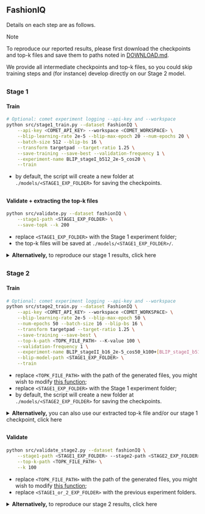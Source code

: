 ## FashionIQ

Details on each step are as follows.

> [!NOTE]
> To reproduce our reported results, please first download the checkpoints and top-k files and save them to paths noted in  [DOWNLOAD.md](DOWNLOAD.md).
>
> We provide all intermediate checkpoints and top-k files, so you could skip training steps and (for instance) develop directly on our Stage 2 model.

##

### Stage 1

#### Train

```bash
# Optional: comet experiment logging --api-key and --workspace
python src/stage1_train.py --dataset FashionIQ \
    --api-key <COMET_API_KEY> --workspace <COMET_WORKSPACE> \
    --blip-learning-rate 2e-5 --blip-max-epoch 20 --num-epochs 20 \
    --batch-size 512 --blip-bs 16 \
    --transform targetpad --target-ratio 1.25 \
    --save-training --save-best --validation-frequency 1 \
    --experiment-name BLIP_stageI_b512_2e-5_cos20 \
    --train
```

 - by default, the script will create a new folder at `./models/<STAGE1_EXP_FOLDER>` for saving the checkpoints. 

##

#### Validate + extracting the top-k files

```bash
python src/validate.py --dataset fashionIQ \
    --stage1-path <STAGE1_EXP_FOLDER> \
    --save-topk --k 200
```

 - replace `<STAGE1_EXP_FOLDER>` with the Stage 1 experiment folder;
 - the top-k files will be saved at `./models/<STAGE1_EXP_FOLDER>/`.

<details>
  <summary><b>Alternatively,</b> to reproduce our stage 1 results, click here</summary>
&emsp; 

```bash
python src/validate.py --dataset fashionIQ \
    --stage1-path stage1/fashionIQ/ \
    --save-topk --k 200
```
 - which will also save the top-k files at `./models/stage1/fashionIQ/`. They should be identical to our provided files.

&emsp; 
</details>


##

### Stage 2

#### Train

```bash
# Optional: comet experiment logging --api-key and --workspace
python src/stage2_train.py --dataset FashionIQ \
    --api-key <COMET_API_KEY> --workspace <COMET_WORKSPACE> \
    --blip-learning-rate 2e-5 --blip-max-epoch 50 \
    --num-epochs 50 --batch-size 16 --blip-bs 16 \
    --transform targetpad --target-ratio 1.25 \
    --save-training --save-best \
    --top-k-path <TOPK_FILE_PATH> --K-value 100 \
    --validation-frequency 1 \
    --experiment-name BLIP_stageII_b16_2e-5_cos50_k100+[BLIP_stageI_b512_2e-5_cos20] \
    --blip-model-path <STAGE1_EXP_FOLDER> \
    --train
```

 - replace `<TOPK_FILE_PATH>` with  the path of the generated files, you might wish to modify [this function](https://github.com/Cuberick-Orion/Candidate-Reranking-CIR/blob/f31a15a704d6e742746c99745ccb17d46ff1394e/src/utils.py#L181);
 - replace `<STAGE1_EXP_FOLDER>` with the Stage 1 experiment folder;
 - by default, the script will create a new folder at `./models/<STAGE2_EXP_FOLDER>` for saving the checkpoints.



<details>
  <summary><b>Alternatively,</b> you can also use our extracted top-k file and/or our stage 1 checkpoint, click here</summary>
&emsp; 


```bash
python src/stage2_train.py --dataset FashionIQ \
    --api-key <COMET_API_KEY> --workspace <COMET_WORKSPACE> \
    --blip-learning-rate 2e-5 --blip-max-epoch 50 \
    --num-epochs 50 --batch-size 16 --blip-bs 16 \
    --transform targetpad --target-ratio 1.25 \
    --save-training --save-best \
    --top-k-path BLIP_stageI_b512_2e-5_cos20 --K-value 100 \
    --validation-frequency 1 \
    --experiment-name BLIP_stageII_b16_2e-5_cos50_k100+[BLIP_stageI_b512_2e-5_cos20] \
    --blip-model-path stage1/fashionIQ \
    --train
```

&emsp; 
</details>

##

#### Validate

```bash
python src/validate_stage2.py --dataset fashionIQ \
    --stage1-path <STAGE1_EXP_FOLDER> --stage2-path <STAGE2_EXP_FOLDER> \
    --top-k-path <TOPK_FILE_PATH> \
    --k 100
```

 - replace `<TOPK_FILE_PATH>` with  the path of the generated files, you might wish to modify [this function](https://github.com/Cuberick-Orion/Candidate-Reranking-CIR/blob/f31a15a704d6e742746c99745ccb17d46ff1394e/src/utils.py#L181);
 - replace `<STAGE1_or_2_EXP_FOLDER>` with the previous experiment folders.

<details>
  <summary><b>Alternatively,</b> to reproduce our stage 2 results, click here</summary>
&emsp; 

```bash
python src/validate_stage2.py --dataset fashionIQ \
    --stage1-path stage1/fashionIQ --stage2-path stage2/fashionIQ \
    --top-k-path BLIP_stageI_b512_2e-5_cos20 \
    --k 100
```

&emsp; 
</details>
